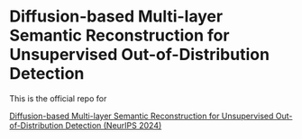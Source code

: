 # Diffusion-based Multi-layer Semantic Reconstruction for Unsupervised Out-of-Distribution Detection
This is the official repo for 

[Diffusion-based Multi-layer Semantic Reconstruction for Unsupervised Out-of-Distribution Detection (NeurIPS 2024)](https://arxiv.org/abs/2411.10701)
